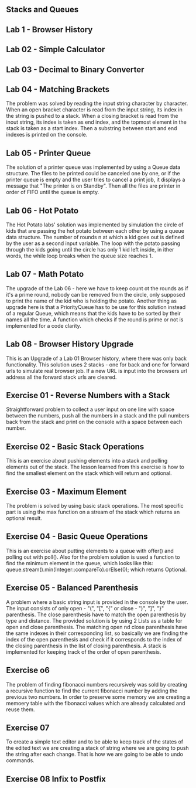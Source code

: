 Stacks and Queues
-

Lab 1 - Browser History
-

Lab 02 - Simple Calculator
-

Lab 03 - Decimal to Binary Converter
-

Lab 04 - Matching Brackets
-

The problem was solved by reading the input string character by character. When an open bracket character is read from the input string, its index in the string is pushed to a stack. When a closing bracket is read from the inout string, its index is taken as end index, and the topmost element in the stack is taken as a start index. Then a substring between start and end indexes is printed on the console. 

Lab 05 - Printer Queue
-

The solution of a printer queue was implemented by using a Queue data structure. The files to be printed could be canceled one by one, or if the printer queue is empty and the user tries to cancel a print job, it displays a message that "The printer is on Standby". Then all the files are printer in order of FIFO until the queue is empty. 

Lab 06 - Hot Potato
-

The Hot Potato labs' solution was implemented by simulation the circle of kids that are passing the hot potato between each other by using a queue data structure. The number of rounds n at which a kid goes out is defined by the user as a second input variable. The loop with the potato passing through the kids going until the circle has only 1 kid left inside, in ither words, the while loop breaks when the queue size reaches 1.

Lab 07 - Math Potato
-

The upgrade of the Lab 06 - here we have to keep count ot the rounds as if it's a prime round, nobody can be removed from the circle, only supposed to print the name of the kid who is holding the potato. Another thing as upgrade here is that a PriorityQueue has to be use for this solution instead of a regular Queue, which means that the kids have to be sorted by their names all the time. A function which checks if the round is prime or not is implemented for a code clarity. 

Lab 08 - Browser History Upgrade
-

This is an Upgrade of a Lab 01 Browser history, where there was only back functionality. This solution uses 2 stacks - one for back and one for forward urls to simulate real browser job. If a new URL is input into the browsers url address all the forward stack urls are cleared. 

Exercise 01 - Reverse Numbers with a Stack
-

Straightforward problem to collect a user input on one line with space between the numbers, push all the numbers in a stack and the pull numbers back from the stack and print on the console with a space between each number. 

Exercise 02 - Basic Stack Operations
-

This is an exercise about pushing elements into a stack and polling elements out of the stack. The lesson learned from this exercise is how to find the smallest element on the stack which will return and optional.

Exercise 03 - Maximum Element
-

The problem is solved by using basic stack operations. The most specific part is using the max function on a stream of the stack which returns an optional result. 

Exercise 04 - Basic Queue Operations
-

This is an exercise about putting elements to a queue with offer() and polling out with poll(). Also for the problem
solution is used a function to find the minimum element in the queue, which looks like this:
queue.stream().min(Integer::compareTo).orElse(0); which returns Optional.

Exercise 05 - Balanced Parenthesis
-

A problem where a basic string input is provided in the console by the user. The input consists of only open - "(", "[", "{" 
or close - ")", "]", "}" parenthesis. The close parenthesis have to match the open parenthesis by type and distance. 
The provided solution is by using 2 Lists as a table for open and close parenthesis. The matching open nd close parenthesis
have the same indexes in their corresponding list, so basically we are finding the index of the open parenthesis and check
if it corresponds to the index of the closing parenthesis in the list of closing parenthesis. A stack is implemented for 
keeping track of the order of open parenthesis.

Exercise o6
-

The problem of finding fibonacci numbers recursively was sold by creating a recursive function to find the current
fibonacci number by adding the previous two numbers. In order to preserve some memory we are creating a memoery table
with the fibonacci values which are already calculated and reuse them. 

Exercise 07
-

To create a simple text editor and to be able to keep track of the states of the edited text we are creating a stack of 
string where we are going to push the string after each change. That is how we are going to be able to undo commands.

Exercise 08 Infix to Postfix
-

